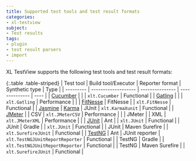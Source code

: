 ```yaml
---
title: Supported test tools and test result formats
categories:
- xl-testview
subject:
- Test results
tags:
- plugin
- test result parsers
- import
---
```


XL TestView supports the following test tools and test result formats:

{:.table .table-striped}
| Test tool | Build tool/Executor | Reporter format | Synthetic type | Type |
| --------- | ------------------- | --------------- | -------------- | ---- |
| [Cucumber](http://cukes.info/) | | | `xlt.Cucumber` | Functional |
| [Gatling](http://gatling.io/) | | | `xlt.Gatling` | Performance | |
| [FitNesse](http://www.fitnesse.org/) | FitNesse | | `xlt.FitNesse` | Functional | 
| [Jasmine](http://jasmine.github.io/) | [Karma](http://karma-runner.github.io) | JUnit | `xlt.KarmaXunit`          | Functional |
| [JMeter](http://jmeter.apache.org/) | | CSV | `xlt.JMeterCSV` | Performance | |
| JMeter | | XML | `xlt.JMeterXML` | Performance | |
| [JUnit](http://junit.org) | Ant	 | | `xlt.JUnit` | Functional |
| JUnit | Gradle	| | `xlt.JUnit` | Functional |
| JUnit | Maven Surefire | | `xlt.SurefireJUnit` | Functional |
| [TestNG](http://testng.org/) | Ant | JUnit reporter | `xlt.TestNGJUnitReportReporter` | Functional |
| TestNG | Gradle | | `xlt.TestNGJUnitReportReporter` | Functional |
| TestNG | Maven Surefire | | `xlt.SurefireJUnit` | Functional |

